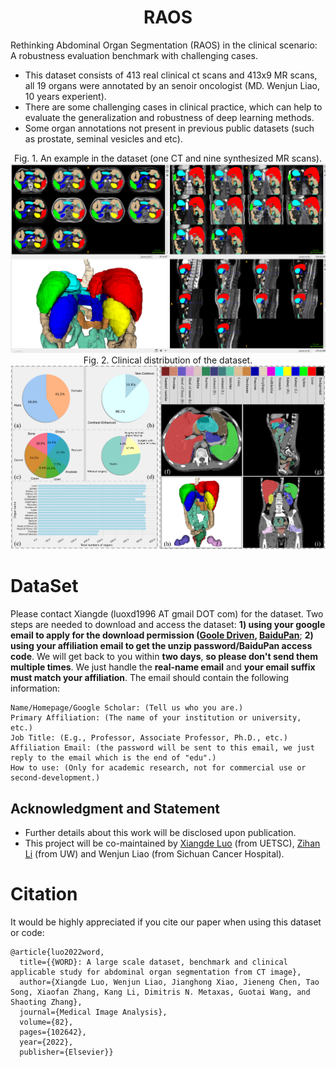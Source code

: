 # <div align=center> RAOS</div>
Rethinking Abdominal Organ Segmentation (RAOS) in the clinical scenario: A robustness evaluation benchmark with challenging cases.
* This dataset consists of 413 real clinical ct scans and 413x9 MR scans, all 19 organs were annotated by an senoir oncologist (MD. Wenjun Liao, 10 years experient).
* There are some challenging cases in clinical practice, which can help to evaluate the generalization and robustness of deep learning methods.
* Some organ annotations not present in previous public datasets (such as prostate, seminal vesicles and etc).

<div align=center>Fig. 1. An example in the dataset (one CT and nine synthesized MR scans).<img src="./pictures/data_show.png"></div>
<div align=center>Fig. 2. Clinical distribution of the dataset.<img src="./pictures/raos_data_distributation.png"></div>

# DataSet
Please contact Xiangde (luoxd1996 AT gmail DOT com) for the dataset. Two steps are needed to download and access the dataset: **1) using your google email to apply for the download permission ([Goole Driven](https://drive.google.com/file/d/1VJQHvQBWfs1sZ6Nt_6lFK6uEx1YP5QK0/view?usp=drive_link), [BaiduPan](https://pan.baidu.com/s/1N12Rh6jM2NRRlp72J7LlNw)**; **2) using your affiliation email to get the unzip password/BaiduPan access code**. We will get back to you within **two days**, **so please don't send them multiple times**. We just handle the **real-name email** and **your email suffix must match your affiliation**. The email should contain the following information:

    Name/Homepage/Google Scholar: (Tell us who you are.)
    Primary Affiliation: (The name of your institution or university, etc.)
    Job Title: (E.g., Professor, Associate Professor, Ph.D., etc.)
    Affiliation Email: (the password will be sent to this email, we just reply to the email which is the end of "edu".)
    How to use: (Only for academic research, not for commercial use or second-development.)


## Acknowledgment and Statement
* Further details about this work will be disclosed upon publication.
* This project will be co-maintained by [Xiangde Luo](https://luoxd1996.github.io) (from UETSC), [Zihan Li](https://huanglizi.github.io/) (from UW) and Wenjun Liao (from Sichuan Cancer Hospital).


# Citation
It would be highly appreciated if you cite our paper when using this dataset or code:

    @article{luo2022word,
      title={{WORD}: A large scale dataset, benchmark and clinical applicable study for abdominal organ segmentation from CT image},
      author={Xiangde Luo, Wenjun Liao, Jianghong Xiao, Jieneng Chen, Tao Song, Xiaofan Zhang, Kang Li, Dimitris N. Metaxas, Guotai Wang, and Shaoting Zhang},
      journal={Medical Image Analysis},
      volume={82},
      pages={102642},
      year={2022},
      publisher={Elsevier}}
